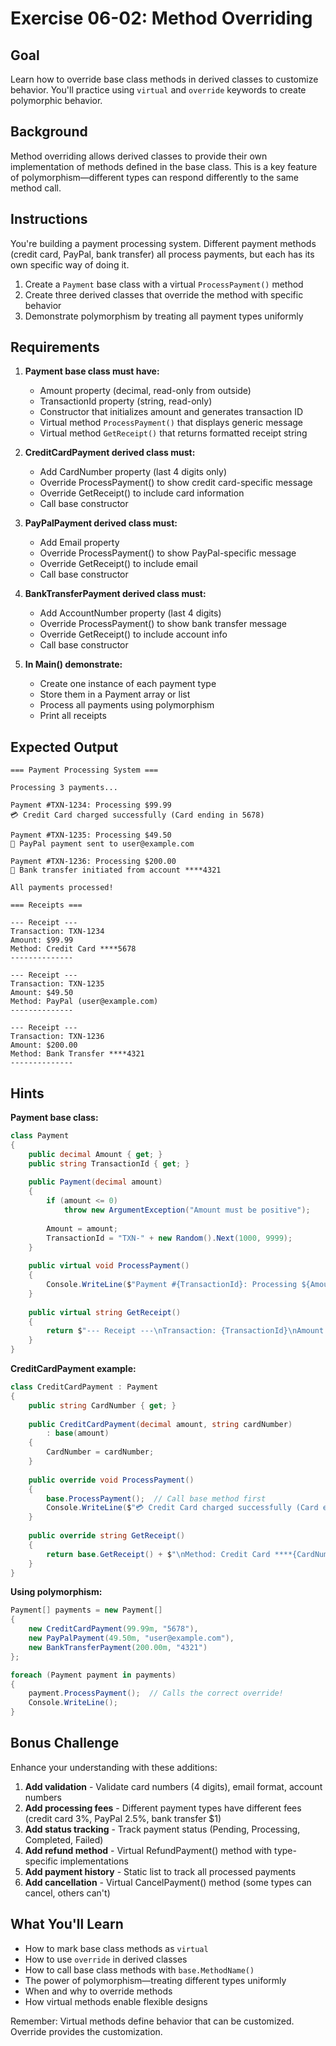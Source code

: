 # Exercise 06-02: Method Overriding

## Goal

Learn how to override base class methods in derived classes to customize behavior. You'll practice using `virtual` and `override` keywords to create polymorphic behavior.

## Background

Method overriding allows derived classes to provide their own implementation of methods defined in the base class. This is a key feature of polymorphism—different types can respond differently to the same method call.

## Instructions

You're building a payment processing system. Different payment methods (credit card, PayPal, bank transfer) all process payments, but each has its own specific way of doing it.

1. Create a `Payment` base class with a virtual `ProcessPayment()` method
2. Create three derived classes that override the method with specific behavior
3. Demonstrate polymorphism by treating all payment types uniformly

## Requirements

1. **Payment base class must have:**
   - Amount property (decimal, read-only from outside)
   - TransactionId property (string, read-only)
   - Constructor that initializes amount and generates transaction ID
   - Virtual method `ProcessPayment()` that displays generic message
   - Virtual method `GetReceipt()` that returns formatted receipt string

2. **CreditCardPayment derived class must:**
   - Add CardNumber property (last 4 digits only)
   - Override ProcessPayment() to show credit card-specific message
   - Override GetReceipt() to include card information
   - Call base constructor

3. **PayPalPayment derived class must:**
   - Add Email property
   - Override ProcessPayment() to show PayPal-specific message
   - Override GetReceipt() to include email
   - Call base constructor

4. **BankTransferPayment derived class must:**
   - Add AccountNumber property (last 4 digits)
   - Override ProcessPayment() to show bank transfer message
   - Override GetReceipt() to include account info
   - Call base constructor

5. **In Main() demonstrate:**
   - Create one instance of each payment type
   - Store them in a Payment array or list
   - Process all payments using polymorphism
   - Print all receipts

## Expected Output

```
=== Payment Processing System ===

Processing 3 payments...

Payment #TXN-1234: Processing $99.99
💳 Credit Card charged successfully (Card ending in 5678)

Payment #TXN-1235: Processing $49.50
📧 PayPal payment sent to user@example.com

Payment #TXN-1236: Processing $200.00
🏦 Bank transfer initiated from account ****4321

All payments processed!

=== Receipts ===

--- Receipt ---
Transaction: TXN-1234
Amount: $99.99
Method: Credit Card ****5678
--------------

--- Receipt ---
Transaction: TXN-1235
Amount: $49.50
Method: PayPal (user@example.com)
--------------

--- Receipt ---
Transaction: TXN-1236
Amount: $200.00
Method: Bank Transfer ****4321
--------------
```

## Hints

**Payment base class:**
```csharp
class Payment
{
    public decimal Amount { get; }
    public string TransactionId { get; }
    
    public Payment(decimal amount)
    {
        if (amount <= 0)
            throw new ArgumentException("Amount must be positive");
        
        Amount = amount;
        TransactionId = "TXN-" + new Random().Next(1000, 9999);
    }
    
    public virtual void ProcessPayment()
    {
        Console.WriteLine($"Payment #{TransactionId}: Processing ${Amount:F2}");
    }
    
    public virtual string GetReceipt()
    {
        return $"--- Receipt ---\nTransaction: {TransactionId}\nAmount: ${Amount:F2}";
    }
}
```

**CreditCardPayment example:**
```csharp
class CreditCardPayment : Payment
{
    public string CardNumber { get; }
    
    public CreditCardPayment(decimal amount, string cardNumber) 
        : base(amount)
    {
        CardNumber = cardNumber;
    }
    
    public override void ProcessPayment()
    {
        base.ProcessPayment();  // Call base method first
        Console.WriteLine($"💳 Credit Card charged successfully (Card ending in {CardNumber})");
    }
    
    public override string GetReceipt()
    {
        return base.GetReceipt() + $"\nMethod: Credit Card ****{CardNumber}\n--------------";
    }
}
```

**Using polymorphism:**
```csharp
Payment[] payments = new Payment[]
{
    new CreditCardPayment(99.99m, "5678"),
    new PayPalPayment(49.50m, "user@example.com"),
    new BankTransferPayment(200.00m, "4321")
};

foreach (Payment payment in payments)
{
    payment.ProcessPayment();  // Calls the correct override!
    Console.WriteLine();
}
```

## Bonus Challenge

Enhance your understanding with these additions:

1. **Add validation** - Validate card numbers (4 digits), email format, account numbers
2. **Add processing fees** - Different payment types have different fees (credit card 3%, PayPal 2.5%, bank transfer $1)
3. **Add status tracking** - Track payment status (Pending, Processing, Completed, Failed)
4. **Add refund method** - Virtual RefundPayment() method with type-specific implementations
5. **Add payment history** - Static list to track all processed payments
6. **Add cancellation** - Virtual CancelPayment() method (some types can cancel, others can't)

## What You'll Learn

- How to mark base class methods as `virtual`
- How to use `override` in derived classes
- How to call base class methods with `base.MethodName()`
- The power of polymorphism—treating different types uniformly
- When and why to override methods
- How virtual methods enable flexible designs

Remember: Virtual methods define behavior that can be customized. Override provides the customization.